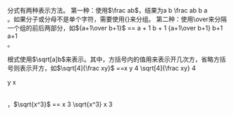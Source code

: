 
分式有两种表示方法。
第一种：使用$\frac ab$，结果为a b \frac ab 
b
a
​	
 。如果分子或分母不是单个字符，需要使用{}来分组。
第二种：使用\over来分隔一个组的前后两部分，如${a+1\over b+1}$ == a + 1 b + 1 {a+1\over b+1} 
b+1
a+1
​	
 。

根式使用$\sqrt[a]b$来表示。其中，方括号内的值用来表示开几次方，省略方括号则表示开方，如$\sqrt[4]{\frac xy}$ ==x y 4 \sqrt[4]{\frac xy} 
4
  
y
x
​	
 
​	
  ，$\sqrt{x^3}$ == x 3 \sqrt{x^3} 
x 
3
 
​